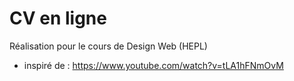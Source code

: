 # CV en ligne
Réalisation pour le cours de Design Web (HEPL)
- inspiré de : https://www.youtube.com/watch?v=tLA1hFNmOvM